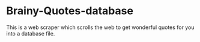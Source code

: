 # Brainy-Quotes-database
This is a web scraper which scrolls the web to get wonderful quotes for you into a database file.
